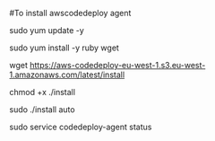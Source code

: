 
#To install awscodedeploy agent 

sudo yum update -y

sudo yum install -y ruby wget

wget https://aws-codedeploy-eu-west-1.s3.eu-west-1.amazonaws.com/latest/install

chmod +x ./install

sudo ./install auto

sudo service codedeploy-agent status
